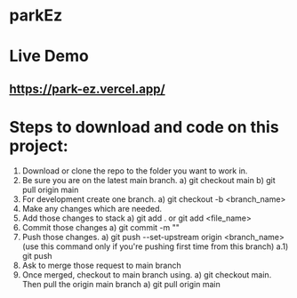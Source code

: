 # parkEz

# Live Demo
## https://park-ez.vercel.app/


# Steps to download and code on this project:

1. Download or clone the repo to the folder you want to work in.
2. Be sure you are on the latest main branch.
   a) git checkout main
   b) git pull origin main
3. For development create one branch.
   a) git checkout -b <branch_name>
4. Make any changes which are needed.
5. Add those changes to stack
   a) git add . or git add <file_name>
6. Commit those changes
   a) git commit -m "<message>"
7. Push those changes.
   a) git push --set-upstream origin <branch_name> (use this command only if you're pushing first time from this branch)
   a.1) git push
8. Ask to merge those request to main branch
9. Once merged, checkout to main branch using.
   a) git checkout main.
   Then pull the origin main branch
   a) git pull origin main
